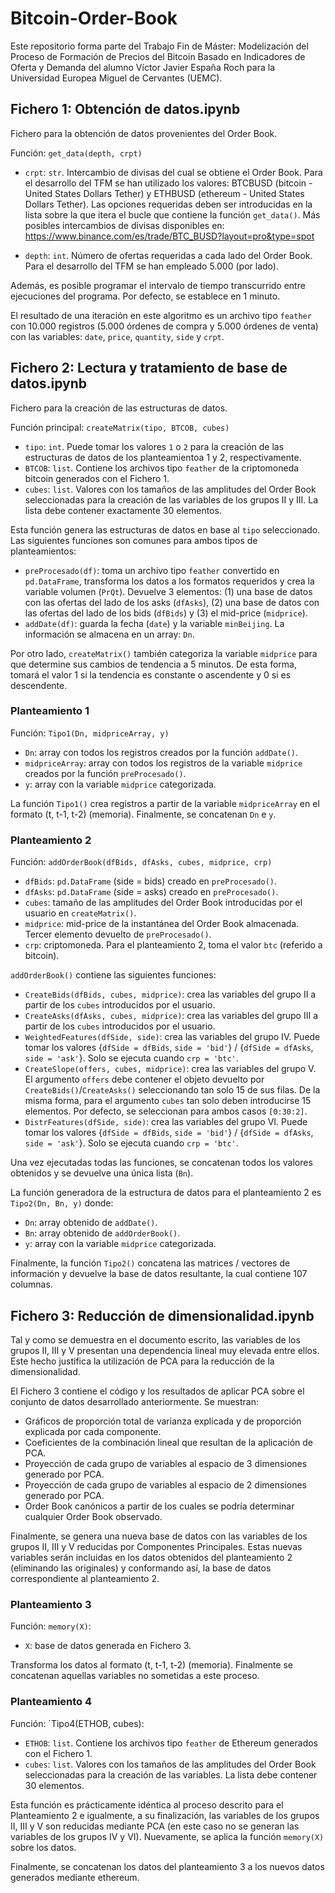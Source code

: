 # Bitcoin-Order-Book

Este repositorio forma parte del Trabajo Fin de Máster: Modelización del Proceso de Formación de Precios del Bitcoin Basado en Indicadores de Oferta y Demanda del alumno Víctor Javier España Roch para la Universidad Europea Miguel de Cervantes (UEMC).

## Fichero 1: Obtención de datos.ipynb

Fichero para la obtención de datos provenientes del Order Book. 

Función: `get_data(depth, crpt)`

* `crpt`: `str`. Intercambio de divisas del cual se obtiene el Order Book. Para el desarrollo del TFM se han utilizado los valores: BTCBUSD (bitcoin - United States Dollars Tether) y ETHBUSD (ethereum -  United States Dollars Tether). Las opciones requeridas deben ser introducidas en la lista sobre la que itera el bucle que contiene la función `get_data()`. Más posibles intercambios de divisas disponibles en: https://www.binance.com/es/trade/BTC_BUSD?layout=pro&type=spot

* `depth`: `int`. Número de ofertas requeridas a cada lado del Order Book. Para el desarrollo del TFM se han empleado 5.000 (por lado).

Además, es posible programar el intervalo de tiempo transcurrido entre ejecuciones del programa. Por defecto, se establece en 1 minuto.

El resultado de una iteración en este algoritmo es un archivo tipo `feather` con 10.000 registros (5.000 órdenes de compra y 5.000 órdenes de venta) con las variables: `date`, `price`, `quantity`, `side` y `crpt`. 

## Fichero 2: Lectura y tratamiento de base de datos.ipynb

Fichero para la creación de las estructuras de datos.

Función principal: `createMatrix(tipo, BTCOB, cubes)`

* `tipo`: `int`. Puede tomar los valores `1` o `2` para la creación de las estructuras de datos de los planteamientoa 1 y 2, respectivamente.
* `BTCOB`: `list`. Contiene los archivos tipo `feather` de la criptomoneda bitcoin generados con el Fichero 1.
* `cubes`: `list`. Valores con los tamaños de las amplitudes del Order Book seleccionadas para la creación de las variables de los grupos II y III. La lista debe contener exactamente 30 elementos.

Esta función genera las estructuras de datos en base al `tipo` seleccionado. Las siguientes funciones son comunes para ambos tipos de planteamientos:

* `preProcesado(df)`: toma un archivo tipo `feather` convertido en `pd.DataFrame`, transforma los datos a los formatos requeridos y crea la variable volumen (`PrQt`). Devuelve 3 elementos: (1) una base de datos con las ofertas del lado de los asks (`dfAsks`), (2) una base de datos con las ofertas del lado de los bids (`dfBids`) y (3) el mid-price (`midprice`).
* `addDate(df)`: guarda la fecha (`date`) y la variable `minBeijing`. La información se almacena en un array: `Dn`.

Por otro lado, `createMatrix()` también categoriza la variable `midprice` para que determine sus cambios de tendencia a 5 minutos. De esta forma, tomará el valor 1 si la tendencia es constante o ascendente y 0 si es descendente. 

### Planteamiento 1

Función: `Tipo1(Dn, midpriceArray, y)`

* `Dn`: array con todos los registros creados por la función `addDate()`.
* `midpriceArray`: array con todos los registros de la variable `midprice` creados por la función `preProcesado()`. 
* `y`: array con la variable `midprice` categorizada.

La función `Tipo1()` crea registros a partir de la variable `midpriceArray` en el formato (t, t-1, t-2) (memoria). Finalmente, se concatenan `Dn` e `y`.

### Planteamiento 2

Función: `addOrderBook(dfBids, dfAsks, cubes, midprice, crp)`

* `dfBids`: `pd.DataFrame` (side = bids) creado en `preProcesado()`.
* `dfAsks`: `pd.DataFrame` (side = asks) creado en `preProcesado()`.
* `cubes`: tamaño de las amplitudes del Order Book introducidas por el usuario en `createMatrix()`.
* `midprice`: mid-price de la instantánea del Order Book almacenada. Tercer elemento devuelto de `preProcesado()`.
* `crp`: criptomoneda. Para el planteamiento 2, toma el valor `btc` (referido a bitcoin).

`addOrderBook()` contiene las siguientes funciones:

* `CreateBids(dfBids, cubes, midprice)`: crea las variables del grupo II a partir de los `cubes` introducidos por el usuario.
* `CreateAsks(dfAsks, cubes, midprice)`: crea las variables del grupo III a partir de los `cubes` introducidos por el usuario.
* `WeightedFeatures(dfSide, side)`: crea las variables del grupo IV. Puede tomar los valores {`dfSide = dfBids`, `side = 'bid'`} / {`dfSide = dfAsks`, `side = 'ask'`}. Solo se ejecuta cuando `crp = 'btc'`.
* `CreateSlope(offers, cubes, midprice)`: crea las variables del grupo V. El argumento `offers` debe contener el objeto devuelto por `CreateBids()`/`CreateAsks()` seleccionando tan solo 15 de sus filas. De la misma forma, para el argumento `cubes` tan solo deben introducirse 15 elementos. Por defecto, se seleccionan para ambos casos `[0:30:2]`. 
* `DistrFeatures(dfSide, side)`: crea las variables del grupo VI. Puede tomar los valores {`dfSide = dfBids`, `side = 'bid'`} / {`dfSide = dfAsks`, `side = 'ask'`}. Solo se ejecuta cuando `crp = 'btc'`.

Una vez ejecutadas todas las funciones, se concatenan todos los valores obtenidos y se devuelve una única lista (`Bn`).

La función generadora de la estructura de datos para el planteamiento 2 es `Tipo2(Dn, Bn, y)` donde:

* `Dn`: array obtenido de `addDate()`.
* `Bn`: array obtenido de `addOrderBook()`. 
* `y`: array con la variable `midprice` categorizada.

Finalmente, la función `Tipo2()` concatena las matrices / vectores de información y devuelve la base de datos resultante, la cual contiene 107 columnas.

## Fichero 3: Reducción de dimensionalidad.ipynb

Tal y como se demuestra en el documento escrito, las variables de los grupos II, III y V presentan una dependencia lineal muy elevada entre ellos. Este hecho justifica la utilización de PCA para la reducción de la dimensionalidad.

El Fichero 3 contiene el código y los resultados de aplicar PCA sobre el conjunto de datos desarrollado anteriormente. Se muestran:

* Gráficos de proporción total de varianza explicada y de proporción explicada por cada componente.
* Coeficientes de la combinación lineal que resultan de la aplicación de PCA.
* Proyección de cada grupo de variables al espacio de 3 dimensiones generado por PCA. 
* Proyección de cada grupo de variables al espacio de 2 dimensiones generado por PCA.
* Order Book canónicos a partir de los cuales se podría determinar cualquier Order Book observado. 

Finalmente, se genera una nueva base de datos con las variables de los grupos II, III y V reducidas por Componentes Principales. Estas nuevas variables serán incluidas en los datos obtenidos del planteamiento 2 (eliminando las originales) y conformando así, la base de datos correspondiente al planteamiento 2.

### Planteamiento 3

Función: `memory(X)`:

* `X`: base de datos generada en Fichero 3.

Transforma los datos al formato (t, t-1, t-2) (memoria). Finalmente se concatenan aquellas variables no sometidas a este proceso. 

### Planteamiento 4

Función: `Tipo4(ETHOB, cubes):
* `ETHOB`: `list`. Contiene los archivos tipo `feather` de Ethereum generados con el Fichero 1.
* `cubes`: `list`. Valores con los tamaños de las amplitudes del Order Book seleccionadas para la creación de las variables. La lista debe contener 30 elementos.

Esta función es prácticamente idéntica al proceso descrito para el Planteamiento 2 e igualmente, a su finalización, las variables de los grupos II, III y V son reducidas mediante PCA (en este caso no se generan las variables de los grupos IV y VI). Nuevamente, se aplica la función `memory(X)` sobre los datos.

Finalmente, se concatenan los datos del planteamiento 3 a los nuevos datos generados mediante ethereum.
